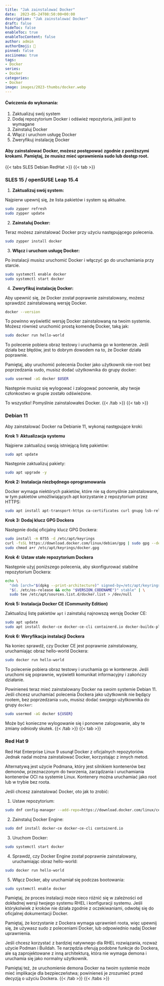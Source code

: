 ```yaml
---
title: "Jak zainstalować Docker"
date:  2023-05-24T08:50:00+00:00
description: "Jak zainstalować Docker"
draft: false
hideToc: false
enableToc: true
enableTocContent: false
author: admin
authorEmoji: 🐧
pinned: false
asciinema: true
tags:
- Docker
series:
- Docker
categories:
- Docker
image: images/2023-thumbs/docker.webp
---
```

#### Ćwiczenia do wykonania:
1. Zaktualizuj swój system
2. Dodaj repozytorium Docker i odśwież repozytoria, jeśli jest to wymagane
3. Zainstaluj Docker
4. Włącz i uruchom usługę Docker
5. Zweryfikuj instalację Docker

<script async id="asciicast-587002" src="https://asciinema.org/a/587002.js"></script>

#### Aby zainstalować Docker, możesz postępować zgodnie z poniższymi krokami. Pamiętaj, że musisz mieć uprawnienia sudo lub dostęp root.


{{< tabs SLES Debian RedHat >}}
  {{< tab >}}
  ### SLES 15 / openSUSE Leap 15.4
  1. **Zaktualizuj swój system:**

Najpierw upewnij się, że lista pakietów i system są aktualne.

```bash
sudo zypper refresh
sudo zypper update
```

2. **Zainstaluj Docker:**

Teraz możesz zainstalować Docker przy użyciu następującego polecenia.

```bash
sudo zypper install docker
```

3. **Włącz i uruchom usługę Docker:**

Po instalacji musisz uruchomić Docker i włączyć go do uruchamiania przy starcie.

```bash
sudo systemctl enable docker
sudo systemctl start docker
```

4. **Zweryfikuj instalację Docker:**

Aby upewnić się, że Docker został poprawnie zainstalowany, możesz sprawdzić zainstalowaną wersję Docker.

```bash
docker --version
```

To powinno wyświetlić wersję Docker zainstalowaną na twoim systemie. Możesz również uruchomić prostą komendę Docker, taką jak:

```bash
sudo docker run hello-world
```

To polecenie pobiera obraz testowy i uruchamia go w kontenerze. Jeśli działa bez błędów, jest to dobrym dowodem na to, że Docker działa poprawnie.

Pamiętaj, aby uruchomić polecenia Docker jako użytkownik nie-root bez poprzedzania sudo, musisz dodać użytkownika do grupy docker:

```bash
sudo usermod -aG docker $USER
```

Następnie musisz się wylogować i zalogować ponownie, aby twoje członkostwo w grupie zostało odświeżone.

To wszystko! Pomyślnie zainstalowałeś Docker.
  {{< /tab >}}
  {{< tab >}}
  ### Debian 11
  Aby zainstalować Docker na Debianie 11, wykonaj następujące kroki:

**Krok 1: Aktualizacja systemu**

Najpierw zaktualizuj swoją istniejącą listę pakietów:

```bash
sudo apt update
```

Następnie zaktualizuj pakiety:

```bash
sudo apt upgrade -y
```

**Krok 2: Instalacja niezbędnego oprogramowania**

Docker wymaga niektórych pakietów, które nie są domyślnie zainstalowane, w tym pakietów umożliwiających apt korzystanie z repozytorium przez HTTPS:

```bash
sudo apt install apt-transport-https ca-certificates curl gnupg lsb-release -y
```

**Krok 3: Dodaj klucz GPG Dockera**

Następnie dodaj oficjalny klucz GPG Dockera:

```bash
sudo install -m 0755 -d /etc/apt/keyrings
curl -fsSL https://download.docker.com/linux/debian/gpg | sudo gpg --dearmor -o /etc/apt/keyrings/docker.gpg
sudo chmod a+r /etc/apt/keyrings/docker.gpg
```

**Krok 4: Ustaw stałe repozytorium Dockera**

Następnie użyj poniższego polecenia, aby skonfigurować stabilne repozytorium Dockera:

```bash
echo \
  "deb [arch="$(dpkg --print-architecture)" signed-by=/etc/apt/keyrings/docker.gpg] https://download.docker.com/linux/debian \
  "$(. /etc/os-release && echo "$VERSION_CODENAME")" stable" | \
  sudo tee /etc/apt/sources.list.d/docker.list > /dev/null
```

**Krok 5: Instalacja Docker CE (Community Edition)**

Zaktualizuj listę pakietów `apt` i zainstaluj najnowszą wersję Docker CE:

```bash
sudo apt update
sudo apt install docker-ce docker-ce-cli containerd.io docker-buildx-plugin docker-compose-plugin -y
```

**Krok 6: Weryfikacja instalacji Dockera**

Na koniec sprawdź, czy Docker CE jest poprawnie zainstalowany, uruchamiając obraz hello-world Dockera:

```bash
sudo docker run hello-world
```

To polecenie pobiera obraz testowy i uruchamia go w kontenerze. Jeśli uruchomi się poprawnie, wyświetli komunikat informacyjny i zakończy działanie.

Powinieneś teraz mieć zainstalowany Docker na swoim systemie Debian 11. Jeśli chcesz uruchamiać polecenia Dockera jako użytkownik nie będący rootem, bez poprzedzania `sudo`, musisz dodać swojego użytkownika do grupy `docker`:

```bash
sudo usermod -aG docker ${USER}
```

Może być konieczne wylogowanie się i ponowne zalogowanie, aby te zmiany odniosły skutek.
  {{< /tab >}}
  {{< tab >}}
  ### Red Hat 9
  Red Hat Enterprise Linux 9 usunął Docker z oficjalnych repozytoriów. Jednak nadal można zainstalować Docker, korzystając z innych metod.

Alternatywą jest użycie Podmana, który jest silnikiem kontenerów bez demonów, przeznaczonym do tworzenia, zarządzania i uruchamiania kontenerów OCI na systemie Linux. Kontenery można uruchamiać jako root lub w trybie bez roota.

Jeśli chcesz zainstalować Docker, oto jak to zrobić:

1. Ustaw repozytorium:

```bash
sudo dnf config-manager --add-repo=https://download.docker.com/linux/centos/docker-ce.repo
```

2. Zainstaluj Docker Engine:

```bash
sudo dnf install docker-ce docker-ce-cli containerd.io
```

3. Uruchom Docker:

```bash
sudo systemctl start docker
```

4. Sprawdź, czy Docker Engine został poprawnie zainstalowany, uruchamiając obraz hello-world:

```bash
sudo docker run hello-world
```

5. Włącz Docker, aby uruchamiał się podczas bootowania:

```bash
sudo systemctl enable docker
```

Pamiętaj, że proces instalacji może nieco różnić się w zależności od dokładnej wersji twojego systemu RHEL i konfiguracji systemu. Jeśli którykolwiek z kroków nie działa zgodnie z oczekiwaniami, odwołaj się do oficjalnej dokumentacji Docker.

Pamiętaj, że korzystanie z Dockera wymaga uprawnień roota, więc upewnij się, że używasz sudo z poleceniami Docker, lub odpowiednio nadaj Docker uprawnienia.

Jeśli chcesz korzystać z bardziej natywnego dla RHEL rozwiązania, rozważ użycie Podman i Buildah. Te narzędzia oferują podobne funkcje do Dockera, ale są zaprojektowane z inną architekturą, która nie wymaga demona i uruchamia się jako normalny użytkownik.

Pamiętaj też, że uruchomienie demona Docker na twoim systemie może mieć implikacje dla bezpieczeństwa; powinieneś je zrozumieć przed decyzją o użyciu Dockera.
  {{< /tab >}}
{{< /tabs >}}

